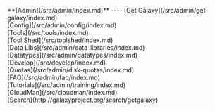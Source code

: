 <div class='linkbox'>
**[Admin](/src/admin/index.md)**
----
[Get Galaxy](/src/admin/get-galaxy/index.md)<br />
[Config](/src/admin/config/index.md)<br />
[Tools](/src/tools/index.md)<br />
[Tool Shed](/src/toolshed/index.md)<br />
[Data Libs](/src/admin/data-libraries/index.md)<br />
[Datatypes](/src/admin/datatypes/index.md)<br />
[Develop](/src/develop/index.md)<br />
[Quotas](/src/admin/disk-quotas/index.md)<br />
[FAQ](/src/admin/faq/index.md)<br />
[Tutorials](/src/admin/training/index.md)<br />
[CloudMan](/src/cloudman/index.md)<br />
[Search](http://galaxyproject.org/search/getgalaxy)
</div>
